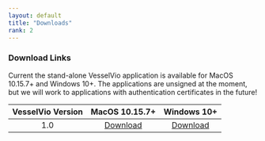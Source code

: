 ```yaml
---
layout: default
title: "Downloads"
rank: 2
---
```


### Download Links
Current the stand-alone VesselVio application is available for MacOS 10.15.7+ and Windows 10+. The applications are unsigned at the moment, but we will work to applications with authentication certificates in the future!

| VesselVio Version | MacOS 10.15.7+ |    Windows 10+ |
|:-------------:|:---------------:|:---------------:|
| 1.0           | [Download](https://sourceforge.net/projects/vesselvio/files/1.0%20Downloads/VesselVio.app.zip/download) | [Download](https://sourceforge.net/projects/vesselvio/files/1.0%20Downloads/VesselVio.zip/download)  |
